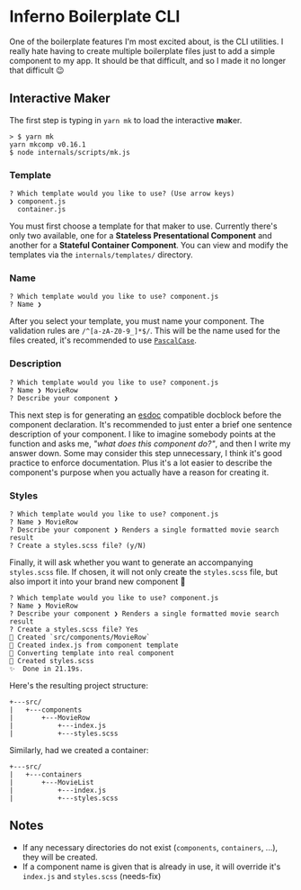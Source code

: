 # Inferno Boilerplate CLI

One of the boilerplate features I'm most excited about, is the CLI utilities. I really hate having to create multiple
boilerplate files just to add a simple component to my app. It should be that difficult, and so I made it no longer
that difficult :wink:

## Interactive Maker

The first step is typing in `yarn mk` to load the interactive **m**a**k**er.

```
> $ yarn mk
yarn mkcomp v0.16.1
$ node internals/scripts/mk.js
```

### Template

```
? Which template would you like to use? (Use arrow keys)
❯ component.js
  container.js
```

You must first choose a template for that maker to use. Currently there's only two available, one for a **Stateless Presentational Component** and another for a **Stateful Container Component**. You can view and modify the templates via 
the `internals/templates/` directory.

### Name

```
? Which template would you like to use? component.js
? Name ❯
```

After you select your template, you must name your component. The validation rules are `/^[a-zA-Z0-9_]*$/`. This will be the
name used for the files created, it's recommended to use [`PascalCase`](https://pl.wikipedia.org/wiki/PascalCase).

### Description

```
? Which template would you like to use? component.js
? Name ❯ MovieRow
? Describe your component ❯
```

This next step is for generating an [esdoc](https://esdoc.org/) compatible docblock before the component declaration. It's
recommended to just enter a brief one sentence description of your component. I like to imagine somebody points at the function
and asks me, _"what does this component do?"_, and then I write my answer down. Some may consider this step unnecessary, I think it's good
practice to enforce documentation. Plus it's a lot easier to describe the component's purpose when you actually have a reason
for creating it.

### Styles

```
? Which template would you like to use? component.js
? Name ❯ MovieRow
? Describe your component ❯ Renders a single formatted movie search result
? Create a styles.scss file? (y/N)
```

Finally, it will ask whether you want to generate an accompanying `styles.scss` file. If chosen, it will not only create
the `styles.scss` file, but also import it into your brand new component :tada:

```
? Which template would you like to use? component.js
? Name ❯ MovieRow
? Describe your component ❯ Renders a single formatted movie search result
? Create a styles.scss file? Yes
💪 Created `src/components/MovieRow`
🔨 Created index.js from component template
🔮 Converting template into real component
👠 Created styles.scss
✨  Done in 21.19s.
```


Here's the resulting project structure:

```
+---src/
|   +---components
|       +---MovieRow
|           +---index.js
|           +---styles.scss
```

Similarly, had we created a container:

```
+---src/
|   +---containers
|       +---MovieList
|           +---index.js
|           +---styles.scss
```

## Notes

- If any necessary directories do not exist (`components`, `containers`, ...), they will be created.
- If a component name is given that is already in use, it will override it's `index.js` and `styles.scss` (needs-fix)
